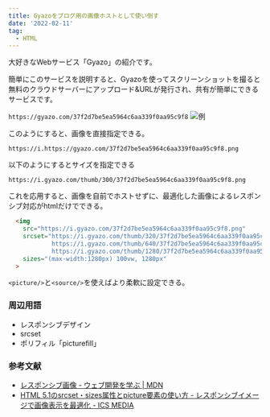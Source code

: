 ```yaml
---
title: Gyazoをブログ用の画像ホストとして使い倒す
date: '2022-02-11'
tag:
  - HTML
---
```


大好きなWebサービス「Gyazo」の紹介です。

簡単にこのサービスを説明すると、Gyazoを使ってスクリーンショットを撮ると無料のクラウドサーバーにアップロード&URLが発行され、共有が簡単にできるサービスです。

`https://gyazo.com/37f2d7be5ea5964c6aa339f0aa95c9f8`
![例](https://i.gyazo.com/37f2d7be5ea5964c6aa339f0aa95c9f8)


このようにすると、画像を直接指定できる。

`https://i.https://gyazo.com/37f2d7be5ea5964c6aa339f0aa95c9f8.png`

以下のようにするとサイズを指定できる

`https://i.gyazo.com/thumb/300/37f2d7be5ea5964c6aa339f0aa95c9f8.png`

これを応用すると、画像を自前でホストせずに、最適化した画像によるレスポンシブ対応がhtmlだけでできる。

```html
  <img
    src="https://i.gyazo.com/37f2d7be5ea5964c6aa339f0aa95c9f8.png"
    srcset="https://i.gyazo.com/thumb/320/37f2d7be5ea5964c6aa339f0aa95c9f8.png 320w,
            https://i.gyazo.com/thumb/640/37f2d7be5ea5964c6aa339f0aa95c9f8.png 640w,
            https://i.gyazo.com/thumb/1280/37f2d7be5ea5964c6aa339f0aa95c9f8.png 1280w"
    sizes="(max-width:1280px) 100vw, 1280px"
  >
```

`<picture/>`と`<source/>`を使えばより柔軟に設定できる。


### 周辺用語
- レスポンシブデザイン
- srcset
- ポリフィル「picturefill」

### 参考文献
- [レスポンシブ画像 - ウェブ開発を学ぶ | MDN](https://developer.mozilla.org/ja/docs/Learn/HTML/Multimedia_and_embedding/Responsive_images)
- [HTML 5.1のsrcset・sizes属性とpicture要素の使い方 - レスポンシブイメージで画像表示を最適化 - ICS MEDIA](https://ics.media/entry/13324/)
